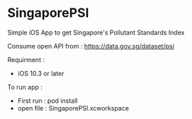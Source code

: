 # SingaporePSI
Simple iOS App to get Singapore's Pollutant Standards Index 

Consume open API from : https://data.gov.sg/dataset/psi

Requirment : 
- iOS 10.3 or later 

To run app :
- First run : pod install
- open file : SingaporePSI.xcworkspace 


